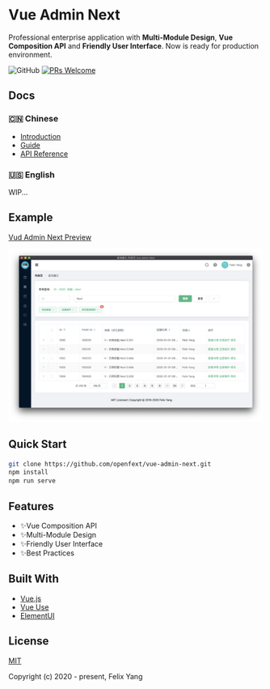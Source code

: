 # Vue Admin Next

Professional enterprise application with **Multi-Module Design**, **Vue Composition API** and **Friendly User Interface**. Now is ready for production environment.

![GitHub](https://img.shields.io/github/license/openfext/vue-admin-next?style=flat-square)
[![PRs Welcome](https://img.shields.io/badge/PRs-welcome-brightgreen.svg?style=flat-square)](https://github.com/openfext/vue-admin-next)

## Docs

### 🇨🇳 Chinese

- [Introduction](https://openfext.github.io/docs/zh/vue-admin-next/intro.html)
- [Guide](https://openfext.github.io/docs/zh/vue-admin-next/guide/start.html)
- [API Reference](https://openfext.github.io/docs/zh/vue-admin-next/api/component.html)

### 🇺🇸 English

WIP...

## Example

[Vud Admin Next Preview](https://openfext.github.io/vue-admin-next/#/table/basic/query)

![Screen Capture](.github/preview.png)

## Quick Start

```bash
git clone https://github.com/openfext/vue-admin-next.git
npm install
npm run serve
```

## Features

- ✨Vue Composition API
- ✨Multi-Module Design
- ✨Friendly User Interface
- ✨Best Practices

## Built With

- [Vue.js](https://github.com/vuejs/vue)
- [Vue Use](https://github.com/openfext/vue-use)
- [ElementUI](https://github.com/ElemeFE/element)

## License

[MIT](http://opensource.org/licenses/MIT)

Copyright (c) 2020 - present, Felix Yang
